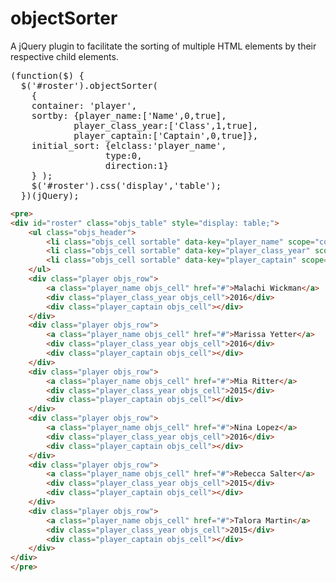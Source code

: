 objectSorter
============

A jQuery plugin to facilitate the sorting of multiple HTML elements by their respective child elements.

<pre>
(function($) {
  $('#roster').objectSorter( 
    {
    container: 'player',
    sortby: {player_name:['Name',0,true],
            player_class_year:['Class',1,true],
            player_captain:['Captain',0,true]},
    initial_sort: {elclass:'player_name',
                  type:0,
                  direction:1}
    } );
    $('#roster').css('display','table');
  })(jQuery);
</pre>
    
```html
<pre>
<div id="roster" class="objs_table" style="display: table;">
    <ul class="objs_header">
	    <li class="objs_cell sortable" data-key="player_name" scope="col"><span>Name</span><span class="sorting-indicator"></span></li>
	    <li class="objs_cell sortable" data-key="player_class_year" scope="col"><span>Class</span><span class="sorting-indicator"></span></li>
	    <li class="objs_cell sortable" data-key="player_captain" scope="col"><span>Captain</span><span class="sorting-indicator"></span></li>
    </ul>
    <div class="player objs_row">
	    <a class="player_name objs_cell" href="#">Malachi Wickman</a>
	    <div class="player_class_year objs_cell">2016</div>
	    <div class="player_captain objs_cell"></div>
    </div>
    <div class="player objs_row">
	    <a class="player_name objs_cell" href="#">Marissa Yetter</a>
	    <div class="player_class_year objs_cell">2016</div>
	    <div class="player_captain objs_cell"></div>
    </div>
    <div class="player objs_row">
	    <a class="player_name objs_cell" href="#">Mia Ritter</a>
	    <div class="player_class_year objs_cell">2015</div>
	    <div class="player_captain objs_cell"></div>
    </div>
    <div class="player objs_row">
	    <a class="player_name objs_cell" href="#">Nina Lopez</a>
	    <div class="player_class_year objs_cell">2016</div>
	    <div class="player_captain objs_cell"></div>
    </div>
    <div class="player objs_row">
	    <a class="player_name objs_cell" href="#">Rebecca Salter</a>
	    <div class="player_class_year objs_cell">2015</div>
	    <div class="player_captain objs_cell"></div>
    </div>
    <div class="player objs_row">
	    <a class="player_name objs_cell" href="#">Talora Martin</a>
	    <div class="player_class_year objs_cell">2015</div>
	    <div class="player_captain objs_cell"></div>
    </div>
</div>
</pre>
```
